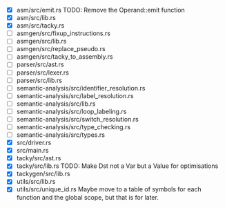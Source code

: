 - [x] asm/src/emit.rs
    TODO: Remove the Operand::emit function
- [x] asm/src/lib.rs
- [x] asm/src/tacky.rs
- [ ] asmgen/src/fixup_instructions.rs
- [ ] asmgen/src/lib.rs
- [ ] asmgen/src/replace_pseudo.rs
- [ ] asmgen/src/tacky_to_assembly.rs
- [ ] parser/src/ast.rs
- [ ] parser/src/lexer.rs
- [ ] parser/src/lib.rs
- [ ] semantic-analysis/src/identifier_resolution.rs
- [ ] semantic-analysis/src/label_resolution.rs
- [ ] semantic-analysis/src/lib.rs
- [ ] semantic-analysis/src/loop_labeling.rs
- [ ] semantic-analysis/src/switch_resolution.rs
- [ ] semantic-analysis/src/type_checking.rs
- [ ] semantic-analysis/src/types.rs
- [x] src/driver.rs
- [x] src/main.rs
- [x] tacky/src/ast.rs
- [x] tacky/src/lib.rs
    TODO: Make Dst not a Var but a Value for optimisations
- [x] tackygen/src/lib.rs
- [x] utils/src/lib.rs
- [x] utils/src/unique_id.rs
    Maybe move to a table of symbols for each function and the global scope, but that is for later.
